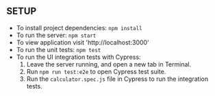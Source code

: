 
## SETUP

- To install project dependencies: `npm install`
- To run the server: `npm start`
- To view application visit 'http://localhost:3000'
- To run the unit tests: `npm test`
- To run the UI integration tests with Cypress:
    1. Leave the server running, and open a new tab in Terminal.
    2. Run `npm run test:e2e` to open Cypress test suite.
    3. Run the `calculator.spec.js` file in Cypress to run the integration tests.
